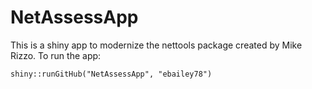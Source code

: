 NetAssessApp
============

This is a shiny app to modernize the nettools package created by Mike Rizzo. To run the app:

```shiny::runGitHub("NetAssessApp", "ebailey78")```

